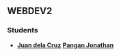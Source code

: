 ## WEBDEV2

### Students

- **[Juan dela Cruz](mailto:juan.delacruz@liham.ph)**
**[Pangan Jonathan](mailto:jonthandavidpangan@student.edu.ph)**

